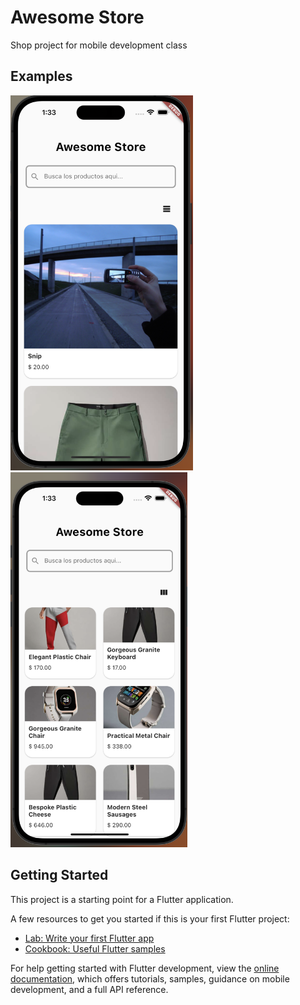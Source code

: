 # Awesome Store

Shop project for mobile development class

## Examples
<p align="left">
  <img src="./assets/phone_one_col.png" alt="1col" height="600">
  <img src="./assets/phone_two_col.png" alt="2col" height="600">
</p>


## Getting Started

This project is a starting point for a Flutter application.

A few resources to get you started if this is your first Flutter project:

- [Lab: Write your first Flutter app](https://docs.flutter.dev/get-started/codelab)
- [Cookbook: Useful Flutter samples](https://docs.flutter.dev/cookbook)

For help getting started with Flutter development, view the
[online documentation](https://docs.flutter.dev/), which offers tutorials,
samples, guidance on mobile development, and a full API reference.
